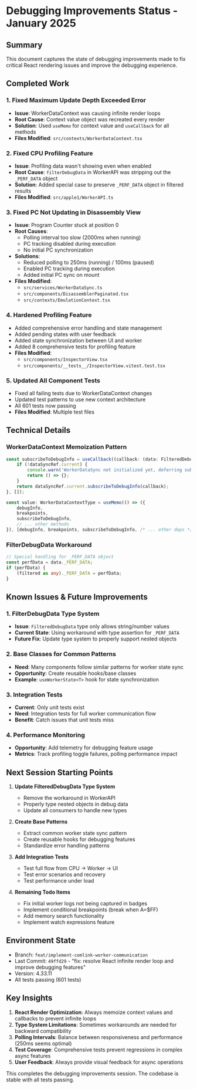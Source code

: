 # Debugging Improvements Status - January 2025

## Summary

This document captures the state of debugging improvements made to fix critical React rendering issues and improve the debugging experience.

## Completed Work

### 1. Fixed Maximum Update Depth Exceeded Error

- **Issue**: WorkerDataContext was causing infinite render loops
- **Root Cause**: Context value object was recreated every render
- **Solution**: Used `useMemo` for context value and `useCallback` for all methods
- **Files Modified**: `src/contexts/WorkerDataContext.tsx`

### 2. Fixed CPU Profiling Feature

- **Issue**: Profiling data wasn't showing even when enabled
- **Root Cause**: `filterDebugData` in WorkerAPI was stripping out the `_PERF_DATA` object
- **Solution**: Added special case to preserve `_PERF_DATA` object in filtered results
- **Files Modified**: `src/apple1/WorkerAPI.ts`

### 3. Fixed PC Not Updating in Disassembly View

- **Issue**: Program Counter stuck at position 0
- **Root Causes**:
  - Polling interval too slow (2000ms when running)
  - PC tracking disabled during execution
  - No initial PC synchronization
- **Solutions**:
  - Reduced polling to 250ms (running) / 100ms (paused)
  - Enabled PC tracking during execution
  - Added initial PC sync on mount
- **Files Modified**:
  - `src/services/WorkerDataSync.ts`
  - `src/components/DisassemblerPaginated.tsx`
  - `src/contexts/EmulationContext.tsx`

### 4. Hardened Profiling Feature

- Added comprehensive error handling and state management
- Added pending states with user feedback
- Added state synchronization between UI and worker
- Added 8 comprehensive tests for profiling feature
- **Files Modified**:
  - `src/components/InspectorView.tsx`
  - `src/components/__tests__/InspectorView.vitest.test.tsx`

### 5. Updated All Component Tests

- Fixed all failing tests due to WorkerDataContext changes
- Updated test patterns to use new context architecture
- All 601 tests now passing
- **Files Modified**: Multiple test files

## Technical Details

### WorkerDataContext Memoization Pattern

```typescript
const subscribeToDebugInfo = useCallback((callback: (data: FilteredDebugData) => void) => {
    if (!dataSyncRef.current) {
        console.warn('WorkerDataSync not initialized yet, deferring subscription');
        return () => {};
    }
    return dataSyncRef.current.subscribeToDebugInfo(callback);
}, []);

const value: WorkerDataContextType = useMemo(() => ({
    debugInfo,
    breakpoints,
    subscribeToDebugInfo,
    // ... other methods
}), [debugInfo, breakpoints, subscribeToDebugInfo, /* ... other deps */]);
```

### FilterDebugData Workaround

```typescript
// Special handling for _PERF_DATA object
const perfData = data._PERF_DATA;
if (perfData) {
    (filtered as any)._PERF_DATA = perfData;
}
```

## Known Issues & Future Improvements

### 1. FilterDebugData Type System

- **Issue**: `FilteredDebugData` type only allows string/number values
- **Current State**: Using workaround with type assertion for `_PERF_DATA`
- **Future Fix**: Update type system to properly support nested objects

### 2. Base Classes for Common Patterns

- **Need**: Many components follow similar patterns for worker state sync
- **Opportunity**: Create reusable hooks/base classes
- **Example**: `useWorkerState<T>` hook for state synchronization

### 3. Integration Tests

- **Current**: Only unit tests exist
- **Need**: Integration tests for full worker communication flow
- **Benefit**: Catch issues that unit tests miss

### 4. Performance Monitoring

- **Opportunity**: Add telemetry for debugging feature usage
- **Metrics**: Track profiling toggle failures, polling performance impact

## Next Session Starting Points

1. **Update FilteredDebugData Type System**
   - Remove the workaround in WorkerAPI
   - Properly type nested objects in debug data
   - Update all consumers to handle new types

2. **Create Base Patterns**
   - Extract common worker state sync pattern
   - Create reusable hooks for debugging features
   - Standardize error handling patterns

3. **Add Integration Tests**
   - Test full flow from CPU → Worker → UI
   - Test error scenarios and recovery
   - Test performance under load

4. **Remaining Todo Items**
   - Fix initial worker logs not being captured in badges
   - Implement conditional breakpoints (break when A=$FF)
   - Add memory search functionality
   - Implement watch expressions feature

## Environment State

- Branch: `feat/implement-comlink-worker-communication`
- Last Commit: `49ffd29` - "fix: resolve React infinite render loop and improve debugging features"
- Version: 4.33.11
- All tests passing (601 tests)

## Key Insights

1. **React Render Optimization**: Always memoize context values and callbacks to prevent infinite loops
2. **Type System Limitations**: Sometimes workarounds are needed for backward compatibility
3. **Polling Intervals**: Balance between responsiveness and performance (250ms seems optimal)
4. **Test Coverage**: Comprehensive tests prevent regressions in complex async features
5. **User Feedback**: Always provide visual feedback for async operations

This completes the debugging improvements session. The codebase is stable with all tests passing.
